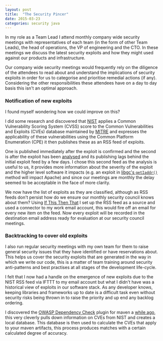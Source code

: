 ```yaml
---
layout: post
title:  "The Security Pincer"
date: 2015-03-23
categories: security java
---
```


In my role as a Team Lead I attend monthly company wide security meetings with representatives of each team (in the form of other Team Leads), the head of operations, the VP of engineering and the CTO. In these meetings we discuss the latest security exploits and how they might used against our products and infrastructure.

Our company wide security meetings would frequently rely on the diligence of the attendees to read about and understand the implications of security exploits in order for us to categorise and prioritise remedial actions (if any). Considering the other responsibilities these attendees have on a day to day basis this isn't an optimal approach. 

### Notification of new exploits

I found myself wondering how we could improve on this?

I did some research and discovered that [NIST][NIST] applies a Common Vulnerability Scoring System (CVSS) score to the Common Vulnerabilities and Exploits (CVEs) database maintained by [MITRE][MITRE] and expresses the applicability of these vulnerabilities using the Common Platform Enumeration (CPE) it then publishes these as an RSS feed of exploits.  
 
One is published immediately after the exploit is confirmed and the second is after the exploit has been [analysed][NIST Analysed] and its publishing lags behind the initial exploit feed by a few days. I chose this second feed as the analysis is useful to us, it provides more information about the severity of the exploit and the higher level software it impacts (e.g. an exploit in [libgc's `getIaddr()`][libgc-exploit] method will impact Apache) and since our meetings are monthly the delay seemed to be acceptable in the face of more clarity.

We now have the list of exploits as they are classified, although as RSS feeds don't persist how do we ensure our monthly security council knows about them? Using [If This Then That][IFTTT] I set up the RSS feed as a source and used a connector to my work email account, this would fire off an email for every new item on the feed. Now every exploit will be recorded in the destination email address ready for evaluation at our security council meetings.

### Backtracking to cover old exploits

I also run regular security meetings with my own team for them to raise general security issues that they have identified or have reservations about. This helps us cover the security exploits that are generated in the way in which we write our code, this is a matter of team training around security anti-patterns and best practises at all stages of the development life-cycle.

I felt that I now had a handle on the emergence of new exploits due to the NIST RSS feed via IFTTT to my email account but what I didn't have was a historical view of exploits in our software stack. As any developer knows, keeping libraries and frameworks up to date is a difficult task even without security risks being thrown in to raise the priority and up end any backlog ordering.

I discovered the [OWASP Dependency Check][dependency-check] plugin for maven a [while ago][a lesson in security testing], this very cleverly pulls down information on CVEs from NIST and creates a local database. This database is then used to calculate the CVEs that apply to your maven artifacts, this process produces matches with a certain calculated degree of accuracy.

[IFTTT]:			https://ifttt.com/
[NIST]:				https://nvd.nist.gov/
[MITRE]:			https://cve.mitre.org/find/
[NIST Analysed]:	https://nvd.nist.gov/download/nvd-rss-analyzed.xml
[libgc-exploit]:	https://www.exploit-db.com/exploits/39454/
[dependency-check]:	https://www.owasp.org/index.php/OWASP_Dependency_Check
[a lesson in security testing]: https://ahopgood.github.io/security/ws-security/testing/cve/2014/10/24/a-lesson-in-security.html























